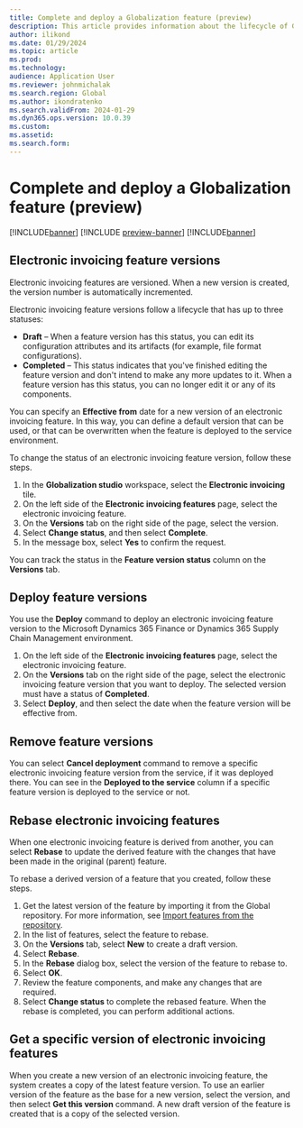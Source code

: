 ```yaml
---
title: Complete and deploy a Globalization feature (preview)
description: This article provides information about the lifecycle of Globalization features (preview).
author: ilikond
ms.date: 01/29/2024
ms.topic: article
ms.prod: 
ms.technology: 
audience: Application User
ms.reviewer: johnmichalak
ms.search.region: Global
ms.author: ikondratenko
ms.search.validFrom: 2024-01-29
ms.dyn365.ops.version: 10.0.39 
ms.custom: 
ms.assetid: 
ms.search.form: 
---
```


# Complete and deploy a Globalization feature (preview)

[!INCLUDE[banner](../../includes/banner.md)]
[!INCLUDE [preview-banner](~/../shared-content/shared/preview-includes/preview-banner.md)]
[!INCLUDE[banner](../../includes/rsc-to-gsw-banner.md)]

## Electronic invoicing feature versions

Electronic invoicing features are versioned. When a new version is created, the version number is automatically incremented.

Electronic invoicing feature versions follow a lifecycle that has up to three statuses:

- **Draft** – When a feature version has this status, you can edit its configuration attributes and its artifacts (for example, file format configurations).
- **Completed** – This status indicates that you've finished editing the feature version and don't intend to make any more updates to it. When a feature version has this status, you can no longer edit it or any of its components.

You can specify an **Effective from** date for a new version of an electronic invoicing feature. In this way, you can define a default version that can be used, or that can be overwritten when the feature is deployed to the service environment.

To change the status of an electronic invoicing feature version, follow these steps.

1. In the **Globalization studio** workspace, select the **Electronic invoicing** tile.
2. On the left side of the **Electronic invoicing features** page, select the electronic invoicing feature.
3. On the **Versions** tab on the right side of the page, select the version.
4. Select **Change status**, and then select **Complete**.
5. In the message box, select **Yes** to confirm the request.

You can track the status in the **Feature version status** column on the **Versions** tab.

## Deploy feature versions

You use the **Deploy** command to deploy an electronic invoicing feature version to the Microsoft Dynamics 365 Finance or Dynamics 365 Supply Chain Management environment.

1. On the left side of the **Electronic invoicing features** page, select the electronic invoicing feature.
2. On the **Versions** tab on the right side of the page, select the electronic invoicing feature version that you want to deploy. The selected version must have a status of **Completed**.
3. Select **Deploy**, and then select the date when the feature version will be effective from.

## Remove feature versions

You can select **Cancel deployment** command to remove a specific electronic invoicing feature version from the service, if it was deployed there. You can see in the **Deployed to the service** column if a specific feature version is deployed to the service or not.

## Rebase electronic invoicing features

When one electronic invoicing feature is derived from another, you can select **Rebase** to update the derived feature with the changes that have been made in the original (parent) feature.

To rebase a derived version of a feature that you created, follow these steps.

1. Get the latest version of the feature by importing it from the Global repository. For more information, see [Import features from the repository](GS-e-invoicing-import-feature-global-repository.md).
2. In the list of features, select the feature to rebase.
3. On the **Versions** tab, select **New** to create a draft version.
4. Select **Rebase**.
5. In the **Rebase** dialog box, select the version of the feature to rebase to.
6. Select **OK**.
7. Review the feature components, and make any changes that are required.
8. Select **Change status** to complete the rebased feature. When the rebase is completed, you can perform additional actions.

## Get a specific version of electronic invoicing features

When you create a new version of an electronic invoicing feature, the system creates a copy of the latest feature version. To use an earlier version of the feature as the base for a new version, select the version, and then select **Get this version** command. A new draft version of the feature is created that is a copy of the selected version.


